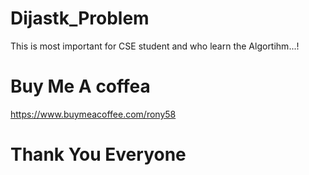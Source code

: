 # Dijastk_Problem
This is most important for CSE student and who learn the Algortihm...!
# Buy Me A coffea
https://www.buymeacoffee.com/rony58
# Thank You Everyone

